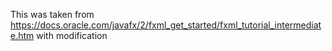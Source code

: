 
This was taken from https://docs.oracle.com/javafx/2/fxml_get_started/fxml_tutorial_intermediate.htm
with modification
